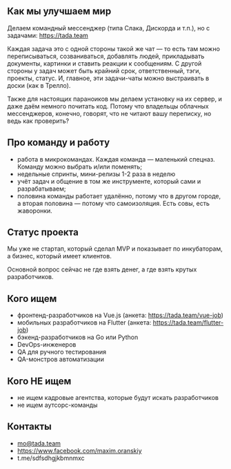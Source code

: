 ## Как мы улучшаем мир
Делаем командный мессенджер (типа Слака, Дискорда и т.п.), но с задачами: https://tada.team

Каждая задача это с одной стороны такой же чат — то есть там можно переписываться, созваниваться, добавлять людей, прикладывать документы, картинки и ставить реакции к сообщениям. С другой стороны у задач может быть крайний срок, ответственный, тэги, проекты, статус. И, главное, эти задачи-чаты можно выстраивать в доски (как в Трелло). 

Также для настоящих параноиков мы делаем установку на их сервер, и даже даём немного почитать код. Потому что владельцы облачных мессенджеров, конечно, говорят, что не читают вашу переписку, но ведь как проверить?

## Про команду и работу
 - работа в микрокомандах. Каждая команда — маленький спецназ. Команду можно выбрать и/или поменять;
 - недельные спринты, мини-релизы 1-2 раза в неделю
 - учёт задач и общение в том же инструменте, который сами и разрабатываем;
 - половина команды работает удалённо, потому что в другом городе, а вторая половина — потому что самоизоляция. Есть совы, есть жаворонки.

## Статус проекта
Мы уже не стартап, который сделал MVP и показывает по инкубаторам, а бизнес, который имеет клиентов. 

Основной вопрос сейчас не где взять денег, а где взять крутых разработчиков.

## Кого ищем
- фронтенд-разработчиков на Vue.js (анкета: https://tada.team/vue-job)
- мобильных разработчиков на Flutter (анкета: https://tada.team/flutter-job)
- бэкенд-разработчиков на Go или Python
- DevOps-инженеров
- QA для ручного тестирования
- QA-монстров автоматизации

## Кого НЕ ищем
 - не ищем кадровые агентства, которые будут искать разработчиков
 - не ищем аутсорс-команды 

## Контакты
 - mo@tada.team
 - https://www.facebook.com/maxim.oranskiy
 - t.me/sdfsdhgjkbmnmxc
 
